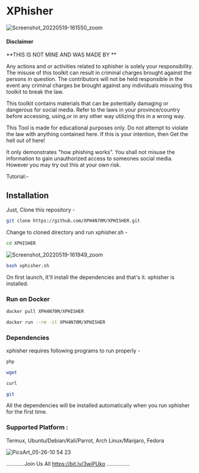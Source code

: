 # XPhisher

![Screenshot_20220519-161550_zoom](https://user-images.githubusercontent.com/70594016/169277722-f3c36452-57ae-4b55-b075-22ef21babad3.png)


#### Disclaimer

**THIS IS NOT MINE AND WAS MADE BY **

Any actions and or activities related to xphisher is solely your responsibility. The misuse of this toolkit can result in criminal charges brought against the persons in question. The contributors will not be held responsible in the event any criminal charges be brought against any individuals misusing this toolkit to break the law.

This toolkit contains materials that can be potentially damaging or dangerous for social media. Refer to the laws in your province/country before accessing, using,or in any other way utilizing this in a wrong way.

This Tool is made for educational purposes only. Do not attempt to violate the law with anything contained here. If this is your intention, then Get the hell out of here!

It only demonstrates "how phishing works". You shall not misuse the information to gain unauthorized access to someones social media. However you may try out this at your own risk.

Tutorial:-
 

## Installation
Just, Clone this repository -
```bash
git clone https://github.com/XPH4N70M/XPHISHER.git
```
Change to cloned directory and run xphisher.sh -
```bash
cd XPHISHER 
```
![Screenshot_20220519-161949_zoom](https://user-images.githubusercontent.com/70594016/169277848-9385cd67-855a-4fba-9fd4-623082def278.png)

```bash
bash xphisher.sh
```
On first launch, It'll install the dependencies and that's it. xphisher is installed.

### Run on Docker
```bash
docker pull XPH4N70M/XPHISHER 
```
```bash
docker run --rm -it XPH4N70M/XPHISHER 
```
### Dependencies
xphisher requires following programs to run properly -
```bash
php
```
```bash
wget
```
```bash
curl
```
```bash
git
```
All the dependencies will be installed automatically when you run xphisher for the first time.

### Supported Platform : 
Termux, Ubuntu/Debian/Kali/Parrot, Arch Linux/Manjaro, Fedora

![PicsArt_05-26-10 54 23](https://user-images.githubusercontent.com/70594016/170422203-aec4bc41-c7ea-4ac5-a849-9494d6960c14.jpg)



............Join Us All https://bit.ly/3wiPUko ...............
